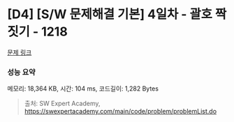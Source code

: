 # [D4] [S/W 문제해결 기본] 4일차 - 괄호 짝짓기 - 1218 

[문제 링크](https://swexpertacademy.com/main/code/problem/problemDetail.do?contestProbId=AV14eWb6AAkCFAYD) 

### 성능 요약

메모리: 18,364 KB, 시간: 104 ms, 코드길이: 1,282 Bytes



> 출처: SW Expert Academy, https://swexpertacademy.com/main/code/problem/problemList.do